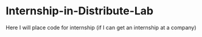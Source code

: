 # Internship-in-Distribute-Lab
Here I will place code for internship (if I can get an internship at a company)
